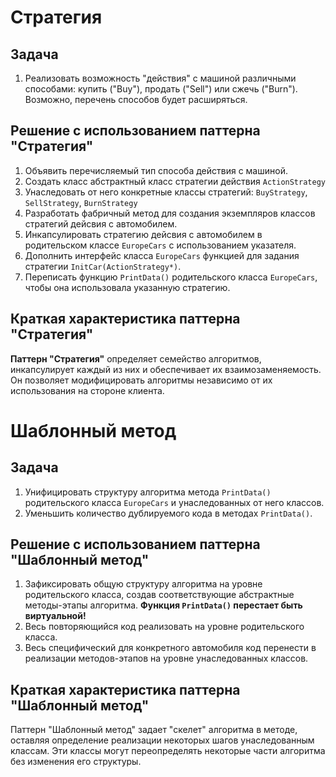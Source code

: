 # Стратегия

## Задача

1. Реализовать возможность "действия" с машиной различными способами: купить ("Buy"), продать ("Sell") или сжечь ("Burn"). Возможно, перечень способов будет расширяться.



## Решение с использованием паттерна "Стратегия"

1. Объявить перечисляемый тип способа действия с машиной.
2. Создать класс абстрактный класс стратегии действия ``ActionStrategy``
3. Унаследовать от него конкретные классы стратегий: ``BuyStrategy``, ``SellStrategy``, ``BurnStrategy``
4. Разработать фабричный метод для создания экземпляров классов стратегий дейсвия с автомобилем.
5. Инкапсулировать стратегию дейсвия с автомобилем в родительском классе ``EuropeCars`` с использованием указателя.
6. Дополнить интерфейс класса ``EuropeCars`` функцией для задания стратегии ``InitCar(ActionStrategy*)``.
7. Переписать функцию ``PrintData()`` родительского класса ``EuropeCars``, чтобы она использовала указанную стратегию.

## Краткая характеристика паттерна "Стратегия"

**Паттерн "Стратегия"** определяет семейство алгоритмов, инкапсулирует каждый из них и обеспечивает их взаимозаменяемость. Он позволяет модифицировать алгоритмы независимо от их использования на стороне клиента.

# Шаблонный метод

## Задача

1. Унифицировать структуру алгоритма метода ``PrintData()`` родительского класса ``EuropeCars`` и унаследованных от него классов.
2. Уменьшить количество дублируемого кода в методах ``PrintData()``.

## Решение с использованием паттерна "Шаблонный метод"

1. Зафиксировать общую структуру алгоритма на уровне родительского класса, создав соответствующие абстрактные методы-этапы алгоритма. **Функция ``PrintData()`` перестает быть виртуальной!**
2. Весь повторяющийся код реализовать на уровне родительского класса.
3. Весь специфический для конкретного автомобиля код перенести в реализации методов-этапов на уровне унаследованных классов.

## Краткая характеристика паттерна "Шаблонный метод"

Паттерн "Шаблонный метод" задает "скелет" алгоритма в методе, оставляя определение реализации некоторых шагов унаследованным классам. Эти классы могут переопределять некоторые части алгоритма без изменения его структуры.
